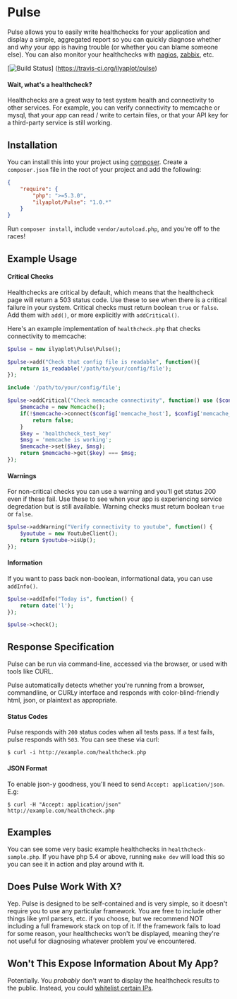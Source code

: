 # Pulse

Pulse allows you to easily write healthchecks for your application and display a simple, aggregated report so you can quickly diagnose whether and why your app is having trouble (or whether you can blame someone else). You can also monitor your healthchecks with [nagios](http://www.nagios.org/), [zabbix](http://www.zabbix.com/), etc.

[![Build Status](https://travis-ci.org/ilyaplot/pulse.png)]
(https://travis-ci.org/ilyaplot/pulse)

#### Wait, what's a healthcheck?

Healthchecks are a great way to test system health and connectivity to other services. For example, you can verify connectivity to memcache or mysql, that your app can read / write to certain files, or that your API key for a third-party service is still working.

## Installation

You can install this into your project using [composer](http://getcomposer.org/doc/00-intro.md#installation-nix). Create a `composer.json` file in the root of your project and add the following:

```json
{
    "require": {
        "php": ">=5.3.0",
        "ilyaplot/Pulse": "1.0.*"
    }
}
```

Run `composer install`, include `vendor/autoload.php`, and you're off to the races!

## Example Usage

#### Critical Checks

Healthchecks are critical by default, which means that the healthcheck page will return a 503 status code. Use these to see when there is a critical failure in your system. Critical checks must return boolean `true` or `false`. Add them with `add()`, or more explicitly with `addCritical()`.

Here's an example implementation of `healthcheck.php` that checks connectivity to memcache:

```php
$pulse = new ilyaplot\Pulse\Pulse();

$pulse->add("Check that config file is readable", function(){
	return is_readable('/path/to/your/config/file');
});

include '/path/to/your/config/file';

$pulse->addCritical("Check memcache connectivity", function() use ($config) {
	$memcache = new Memcache();
	if(!$memcache->connect($config['memcache_host'], $config['memcache_port'])){
		return false;
	}
	$key = 'healthcheck_test_key'
	$msg = 'memcache is working';
	$memcache->set($key, $msg);
	return $memcache->get($key) === $msg;
});
```

#### Warnings

For non-critical checks you can use a warning and you'll get status 200 even if these fail. Use these to see when your app is experiencing service degredation but is still available. Warning checks must return boolean `true` or `false`.

```php
$pulse->addWarning("Verify connectivity to youtube", function() {
	$youtube = new YoutubeClient();
	return $youtube->isUp();
});
```

#### Information

If you want to pass back non-boolean, informational data, you can use `addInfo()`.

```php
$pulse->addInfo("Today is", function() {
	return date('l');
});

$pulse->check();
```

## Response Specification

Pulse can be run via command-line, accessed via the browser, or used with tools like CURL.

Pulse automatically detects whether you're running from a browser, commandline, or CURLy interface and responds with color-blind-friendly html, json, or plaintext as appropriate.

#### Status Codes

Pulse responds with `200` status codes when all tests pass. If a test fails, pulse responds with `503`. You can see these via curl:

	$ curl -i http://example.com/healthcheck.php

#### JSON Format

To enable json-y goodness, you'll need to send `Accept: application/json`. E.g:

	$ curl -H "Accept: application/json" http://example.com/healthcheck.php

## Examples

You can see some very basic example healthchecks in `healthcheck-sample.php`. If you have php 5.4 or above, running `make dev` will load this so you can see it in action and play around with it.

## Does Pulse Work With X?

Yep. Pulse is designed to be self-contained and is very simple, so it doesn't require you to use any particular framework. You are free to include other things like yml parsers, etc. if you choose, but we recommend NOT including a full framework stack on top of it. If the framework fails to load for some reason, your healthchecks won't be displayed, meaning they're not useful for diagnosing whatever problem you've encountered.

## Won't This Expose Information About My App?

Potentially. You *probably* don't want to display the healthcheck results to the public. Instead, you could [whitelist certain IPs](http://httpd.apache.org/docs/2.2/howto/access.html).
